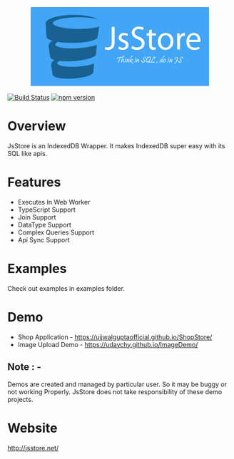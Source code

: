 <p align="center"> 
<img src="logos/JsStore_400_177.png">
</p>

[![Build Status](https://travis-ci.org/ujjwalguptaofficial/JsStore.svg?branch=master)](https://travis-ci.org/ujjwalguptaofficial/JsStore)
[![npm version](https://badge.fury.io/js/jsstore.svg)](https://badge.fury.io/js/jsstore)

# Overview

JsStore is an IndexedDB Wrapper. It makes IndexedDB super easy with its SQL like apis.

# Features 

* Executes In Web Worker
* TypeScript Support
* Join Support
* DataType Support
* Complex Queries Support
* Api Sync Support

# Examples

Check out examples in examples folder.

# Demo

* Shop Application - https://ujjwalguptaofficial.github.io/ShopStore/
* Image Upload Demo - https://udaychy.github.io/ImageDemo/

## Note : - 
Demos are created and managed by particular user. So it may be buggy or not working Properly. JsStore does not take responsibility of these demo projects.

# Website

http://jsstore.net/
